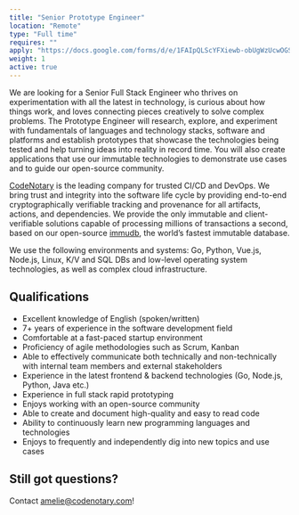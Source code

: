 ```yaml
---
title: "Senior Prototype Engineer"
location: "Remote" 
type: "Full time" 
requires: ""
apply: "https://docs.google.com/forms/d/e/1FAIpQLScYFXiewb-obUgWzUcwOGSai9oHCxZrnGfwNWjGa6AE62LlKA/viewform?usp=sf_link"
weight: 1
active: true
---
```


We are looking for a Senior Full Stack Engineer who thrives on experimentation with all the latest in technology, is curious about how things work, and loves connecting pieces creatively to solve complex problems.
The Prototype Engineer will research, explore, and experiment with fundamentals of languages and technology stacks, software and platforms and establish prototypes that showcase the technologies being tested and help turning ideas into reality in record time. You will also create applications that use our immutable technologies to demonstrate use cases and to guide our open-source community.

[CodeNotary](https://codenotary.com/) is the leading company for trusted CI/CD and DevOps. We bring trust and integrity into the software life cycle by providing end-to-end cryptographically verifiable tracking and provenance for all artifacts, actions, and dependencies. We provide the only immutable and client-verifiable solutions capable of processing millions of transactions a second, based on our open-source [immudb](https://codenotary.com/technologies/immudb/), the world’s fastest immutable database.

We use the following environments and systems: Go, Python, Vue.js, Node.js, Linux, K/V and SQL DBs and low-level operating system technologies, as well as complex cloud infrastructure.

## Qualifications
- Excellent knowledge of English (spoken/written)
- 7+ years of experience in the software development field
- Comfortable at a fast-paced startup environment
- Proficiency of agile methodologies such as Scrum, Kanban
- Able to effectively communicate both technically and non-technically with internal team members and external stakeholders
- Experience in the latest frontend & backend technologies (Go, Node.js, Python, Java etc.)
- Experience in full stack rapid prototyping
- Enjoys working with an open-source community
- Able to create and document high-quality and easy to read code
- Ability to continuously learn new programming languages and technologies
- Enjoys to frequently and independently dig into new topics and use cases


## Still got questions?

Contact [amelie@codenotary.com](mailto:amelie@codenotary.com?subject=[Hiring][Prototype_Engineer])!
